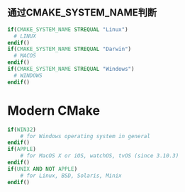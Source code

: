 

## 通过CMAKE_SYSTEM_NAME判断

```cmake
if(CMAKE_SYSTEM_NAME STREQUAL "Linux")
  # LINUX
endif()
if(CMAKE_SYSTEM_NAME STREQUAL "Darwin")
  # MACOS
endif()
if(CMAKE_SYSTEM_NAME STREQUAL "Windows")
  # WINDOWS
endif()
```



# Modern CMake

```cmake
if(WIN32)
    # for Windows operating system in general
endif()
if(APPLE)
    # for MacOS X or iOS, watchOS, tvOS (since 3.10.3)
endif()
if(UNIX AND NOT APPLE)
    # for Linux, BSD, Solaris, Minix
endif()
```

